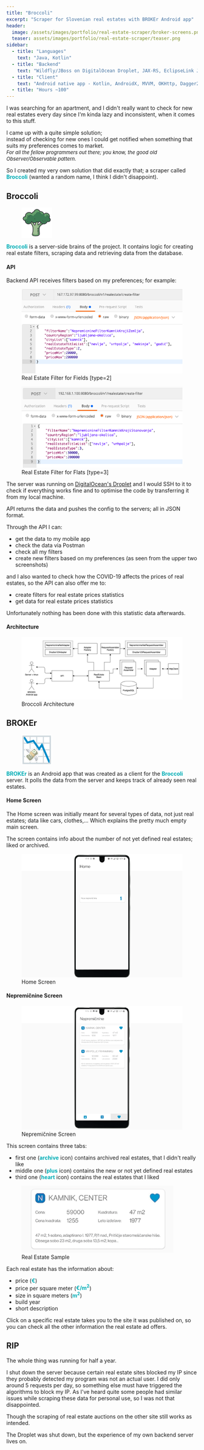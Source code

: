 ```yaml
---
title: "Broccoli"
excerpt: "Scraper for Slovenian real estates with BROKEr Android app"
header:
  image: /assets/images/portfolio/real-estate-scraper/broker-screens.png
  teaser: assets/images/portfolio/real-estate-scraper/teaser.png
sidebar:
  - title: "Languages"
    text: "Java, Kotlin"
  - title: "Backend"
    text: "Wildfly/JBoss on DigitalOcean Droplet, JAX-RS, EclipseLink JPA, PostgreSQL, JSoup, tmux, Bash, Cron"
  - title: "Client"
    text: "Android native app - Kotlin, AndroidX, MVVM, OKHttp, Dagger2, ViewBinding, ConstraintLayout"
  - title: "Hours ~100"
---
```


I was searching for an apartment, and I didn't really want to check for new real estates
every day since I'm kinda lazy and inconsistent, when it comes to this stuff.

I came up with a quite simple solution; 
<br>instead of checking for new ones 
I could get notified when something that suits my preferences comes to market.
<br><i><font size="2">For all the fellow programmers out there; you know, the good old Observer/Observable pattern.</font></i>

So I created my very own solution that did exactly that; a scraper called <b style="color:#00adb5">Broccoli</b> (wanted a random name, I think I didn't disappoint).

## Broccoli

<figure style="width: 80px; height:80px;margin-top:0px; margin-bottom:0px" class="align-left">
  <img src="/assets/images/portfolio/real-estate-scraper/broccoli-icon.png" alt="Broker Icon">
</figure> 

<b style="color:#00adb5">Broccoli</b> is a server-side brains of the project.
It contains logic for creating real estate filters, scraping data and retrieving data from the database.

#### API

Backend API receives filters based on my preferences; for example:
<figure class="align-center">
  <img src="/assets/images/portfolio/real-estate-scraper/broccoli-filter1.png" alt="Broccoli Field Filter">
  <figcaption>Real Estate Filter for Fields [type=2]</figcaption>
</figure> 

<figure class="align-center">
  <img src="/assets/images/portfolio/real-estate-scraper/broccoli-filter2.png" alt="Broccoli Flat Filter">
  <figcaption>Real Estate Filter for Flats [type=3]</figcaption>
</figure> 

The server was running on [DigitalOcean's Droplet](https://www.digitalocean.com/products/droplets/) and I would SSH to it to check if everything works fine 
and to optimise the code by transferring it from my local machine.

API returns the data and pushes the config to the servers; all in JSON format.

Through the API I can:
- get the data to my mobile app
- check the data via Postman
- check all my filters
- create new filters based on my preferences (as seen from the upper two screenshots)

and I also wanted to check how the COVID-19 affects the prices of real estates, so the API can also offer me to:  
- create filters for real estate prices statistics
- get data for real estate prices statistics

Unfortunately nothing has been done with this statistic data afterwards.

#### Architecture

<figure class="align-center">
  <img src="/assets/images/portfolio/real-estate-scraper/broccoli-architecture.png" alt="Broccoli Architecture">
  <figcaption>Broccoli Architecture</figcaption>
</figure> 

## BROKEr

<figure style="width: 80px; height:80px;margin-top:0px; margin-bottom:0px" class="align-left">
  <img src="/assets/images/portfolio/real-estate-scraper/broker-icon.png" alt="Broker Icon">
</figure> 

<b style="color:#00adb5">BROKEr</b> is an Android app that was created as a client for the <b style="color:#00adb5">Broccoli</b> server.
It polls the data from the server and keeps track of already seen real estates.

#### Home Screen
The Home screen was initially meant for several types of data, not just real estates; data like cars, clothes,... 
Which explains the pretty much empty main screen.

The screen contains info about the number of not yet defined real estates; liked or archived.

<figure class="align-center">
  <img src="/assets/images/portfolio/real-estate-scraper/broker-screen-home.png" alt="Home Screen">
  <figcaption>Home Screen</figcaption>
</figure>

#### Nepremičnine Screen

<figure class="align-center">
  <img src="/assets/images/portfolio/real-estate-scraper/broker-screen-nepremicnine.png" alt="Nepremicnine Screen">
  <figcaption>Nepremičnine Screen</figcaption>
</figure> 

This screen contains three tabs:
- first one (<b style="color:#00adb5">archive</b> icon) contains archived real estates, that I didn't really like
- middle one (<b style="color:#00adb5">plus</b> icon) contains the new or not yet defined real estates
- third one (<b style="color:#00adb5">heart</b> icon) contains the real estates that I liked

<figure style="width:400px" class="align-center">
  <img src="/assets/images/portfolio/real-estate-scraper/real-estate-sample.png" alt="Real Estate Sample">
  <figcaption>Real Estate Sample</figcaption>
</figure> 

Each real estate has the information about:
- price (<b style="color:#00adb5">€</b>)
- price per square meter (<b style="color:#00adb5">€/m<sup>2</sup></b>)
- size in square meters (<b style="color:#00adb5">m<sup>2</sup></b>)
- build year
- short description

Click on a specific real estate takes you to the site it was published on, 
so you can check all the other information the real estate ad offers.

## RIP
The whole thing was running for half a year.

I shut down the server because certain real estate sites blocked my IP since they probably detected my program was not an actual user.
I did only around 5 requests per day, so something else must have triggered the algorithms to block my IP. 
As I've heard quite some people had similar issues while scraping these data for personal use, so I was not that disappointed.

Though the scraping of real estate auctions on the other site still works as intended.

The Droplet was shut down, but the experience of my own backend server lives on. 